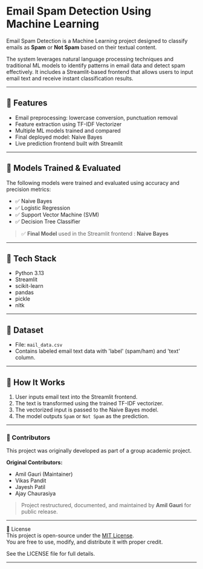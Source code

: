#  Email Spam Detection Using Machine Learning

Email Spam Detection is a Machine Learning project designed to classify emails as **Spam** or **Not Spam** based on their textual content.

The system leverages natural language processing techniques and traditional ML models to identify patterns in email data and detect spam effectively. It includes a Streamlit-based frontend that allows users to input email text and receive instant classification results.

---

## 🚀 Features

- Email preprocessing: lowercase conversion, punctuation removal
- Feature extraction using TF-IDF Vectorizer
- Multiple ML models trained and compared
- Final deployed model: Naive Bayes
- Live prediction frontend built with Streamlit
  
---

## 🧠 Models Trained & Evaluated

The following models were trained and evaluated using accuracy and precision metrics:

- ✅ Naive Bayes
- ✅ Logistic Regression
- ✅ Support Vector Machine (SVM)
- ✅ Decision Tree Classifier

> ✅ **Final Model** used in the Streamlit frontend : **Naive Bayes**

---

## 🧰 Tech Stack

- Python 3.13
- Streamlit
- scikit-learn
- pandas
- pickle
- nltk 

---

## 📁 Dataset

- File: `mail_data.csv`
- Contains labeled email text data with 'label' (spam/ham) and 'text' column.

---

## 🚦 How It Works

1. User inputs email text into the Streamlit frontend.
2. The text is transformed using the trained TF-IDF vectorizer.
3. The vectorized input is passed to the Naive Bayes model.
4. The model outputs `Spam` or `Not Spam` as the prediction.

---

### 👥 Contributors

This project was originally developed as part of a group academic project.

**Original Contributors:**
- Amil Gauri (Maintainer)
- Vikas Pandit  
- Jayesh Patil  
- Ajay Chaurasiya  

> Project restructured, documented, and maintained by **Amil Gauri** for public release.

---

📄 License  
This project is open-source under the [MIT License](LICENSE).  
You are free to use, modify, and distribute it with proper credit.

See the LICENSE file for full details.

---
